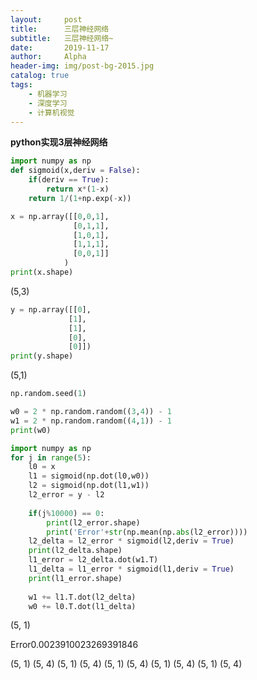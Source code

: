 ```yaml
---
layout:     post
title:      三层神经网络
subtitle:   三层神经网络~ 
date:       2019-11-17
author:     Alpha
header-img: img/post-bg-2015.jpg
catalog: true
tags:
    - 机器学习
    - 深度学习
    - 计算机视觉
---
```




**python实现3层神经网络**

```python
import numpy as np
def sigmoid(x,deriv = False):
    if(deriv == True):
        return x*(1-x)
    return 1/(1+np.exp(-x))
```

```python
x = np.array([[0,0,1],
              [0,1,1],
              [1,0,1],
              [1,1,1],
              [0,0,1]]
            )
print(x.shape)
```

(5,3)

```python
y = np.array([[0],
             [1],
             [1],
             [0],
             [0]])
print(y.shape)
```

(5,1)

```python
np.random.seed(1)
```

```python
w0 = 2 * np.random.random((3,4)) - 1
w1 = 2 * np.random.random((4,1)) - 1
print(w0)
```

```python
import numpy as np
for j in range(5):
    l0 = x
    l1 = sigmoid(np.dot(l0,w0))
    l2 = sigmoid(np.dot(l1,w1))
    l2_error = y - l2
    
    if(j%10000) == 0:
        print(l2_error.shape)
        print('Error'+str(np.mean(np.abs(l2_error))))
    l2_delta = l2_error * sigmoid(l2,deriv = True)
    print(l2_delta.shape)
    l1_error = l2_delta.dot(w1.T)
    l1_delta = l1_error * sigmoid(l1,deriv = True)
    print(l1_error.shape)
    
    w1 += l1.T.dot(l2_delta)
    w0 += l0.T.dot(l1_delta)
```

 (5, 1) 

Error0.0023910023269391846

 (5, 1) (5, 4) (5, 1) (5, 4) (5, 1) (5, 4) (5, 1) (5, 4) (5, 1) (5, 4)